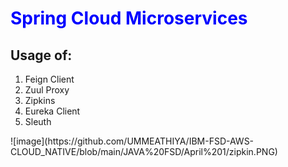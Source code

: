 
<h1 style="color:blue;">Spring Cloud Microservices</h1>

<h2>Usage of:</h2>
<ol>
  <li>Feign Client</li>
  <li>Zuul Proxy</li>
  <li>Zipkins</li>
  <li>Eureka Client</li>
  <li>Sleuth</li>
  </ol>
![image](https://github.com/UMMEATHIYA/IBM-FSD-AWS-CLOUD_NATIVE/blob/main/JAVA%20FSD/April%201/zipkin.PNG)
